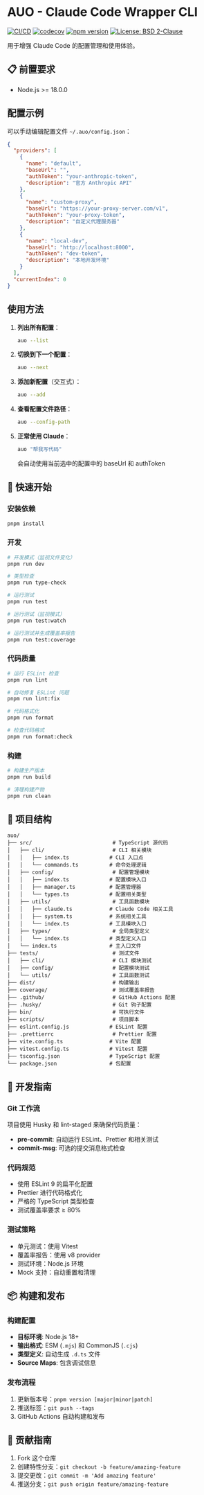 # AUO - Claude Code Wrapper CLI

[![CI/CD](https://github.com/millylee/auo/actions/workflows/ci.yml/badge.svg)](https://github.com/millylee/auo/actions/workflows/ci.yml)
[![codecov](https://codecov.io/gh/millylee/auo/branch/main/graph/badge.svg)](https://codecov.io/gh/millylee/auo)
[![npm version](https://badge.fury.io/js/auo.svg)](https://badge.fury.io/js/auo)
[![License: BSD 2-Clause](https://img.shields.io/badge/License-BSD%202--Clause-blue.svg)](https://opensource.org/license/bsd-2-clause)

用于增强 Claude Code 的配置管理和使用体验。

## 📋 前置要求

- Node.js >= 18.0.0

## 配置示例

可以手动编辑配置文件 `~/.auo/config.json`：

```json
{
  "providers": [
    {
      "name": "default",
      "baseUrl": "",
      "authToken": "your-anthropic-token",
      "description": "官方 Anthropic API"
    },
    {
      "name": "custom-proxy",
      "baseUrl": "https://your-proxy-server.com/v1",
      "authToken": "your-proxy-token",
      "description": "自定义代理服务器"
    },
    {
      "name": "local-dev",
      "baseUrl": "http://localhost:8000",
      "authToken": "dev-token",
      "description": "本地开发环境"
    }
  ],
  "currentIndex": 0
}
```

## 使用方法

1. **列出所有配置**：
   ```bash
   auo --list
   ```

2. **切换到下一个配置**：
   ```bash
   auo --next
   ```

3. **添加新配置**（交互式）：
   ```bash
   auo --add
   ```

4. **查看配置文件路径**：
   ```bash
   auo --config-path
   ```

5. **正常使用 Claude**：
   ```bash
   auo "帮我写代码"
   ```
   会自动使用当前选中的配置中的 baseUrl 和 authToken

## 🚀 快速开始

### 安装依赖

```bash
pnpm install
```

### 开发

```bash
# 开发模式（监视文件变化）
pnpm run dev

# 类型检查
pnpm run type-check

# 运行测试
pnpm run test

# 运行测试（监视模式）
pnpm run test:watch

# 运行测试并生成覆盖率报告
pnpm run test:coverage
```

### 代码质量

```bash
# 运行 ESLint 检查
pnpm run lint

# 自动修复 ESLint 问题
pnpm run lint:fix

# 代码格式化
pnpm run format

# 检查代码格式
pnpm run format:check
```

### 构建

```bash
# 构建生产版本
pnpm run build

# 清理构建产物
pnpm run clean
```

## 📁 项目结构

```
auo/
├── src/                          # TypeScript 源代码
│   ├── cli/                      # CLI 相关模块
│   │   ├── index.ts             # CLI 入口点
│   │   └── commands.ts          # 命令处理逻辑
│   ├── config/                   # 配置管理模块
│   │   ├── index.ts             # 配置模块入口
│   │   ├── manager.ts           # 配置管理器
│   │   └── types.ts             # 配置相关类型
│   ├── utils/                    # 工具函数模块
│   │   ├── claude.ts            # Claude Code 相关工具
│   │   ├── system.ts            # 系统相关工具
│   │   └── index.ts             # 工具模块入口
│   ├── types/                    # 全局类型定义
│   │   └── index.ts             # 类型定义入口
│   └── index.ts                 # 主入口文件
├── tests/                        # 测试文件
│   ├── cli/                      # CLI 模块测试
│   ├── config/                   # 配置模块测试
│   └── utils/                    # 工具函数测试
├── dist/                         # 构建输出
├── coverage/                     # 测试覆盖率报告
├── .github/                      # GitHub Actions 配置
├── .husky/                       # Git 钩子配置
├── bin/                          # 可执行文件
├── scripts/                      # 项目脚本
├── eslint.config.js             # ESLint 配置
├── .prettierrc                   # Prettier 配置
├── vite.config.ts               # Vite 配置
├── vitest.config.ts             # Vitest 配置
├── tsconfig.json                # TypeScript 配置
└── package.json                 # 包配置
```

## 🔧 开发指南

### Git 工作流

项目使用 Husky 和 lint-staged 来确保代码质量：

- **pre-commit**: 自动运行 ESLint、Prettier 和相关测试
- **commit-msg**: 可选的提交消息格式检查

### 代码规范

- 使用 ESLint 9 的扁平化配置
- Prettier 进行代码格式化
- 严格的 TypeScript 类型检查
- 测试覆盖率要求 ≥ 80%

### 测试策略

- 单元测试：使用 Vitest
- 覆盖率报告：使用 v8 provider
- 测试环境：Node.js 环境
- Mock 支持：自动重置和清理

## 📦 构建和发布

### 构建配置

- **目标环境**: Node.js 18+
- **输出格式**: ESM (`.mjs`) 和 CommonJS (`.cjs`)
- **类型定义**: 自动生成 `.d.ts` 文件
- **Source Maps**: 包含调试信息

### 发布流程

1. 更新版本号：`pnpm version [major|minor|patch]`
2. 推送标签：`git push --tags`
3. GitHub Actions 自动构建和发布

## 🤝 贡献指南

1. Fork 这个仓库
2. 创建特性分支：`git checkout -b feature/amazing-feature`
3. 提交更改：`git commit -m 'Add amazing feature'`
4. 推送分支：`git push origin feature/amazing-feature`